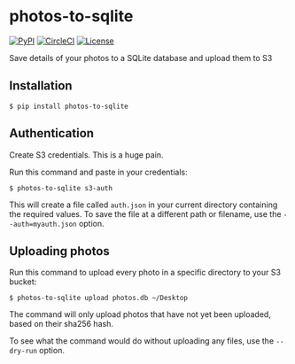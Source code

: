 # photos-to-sqlite

[![PyPI](https://img.shields.io/pypi/v/photos-to-sqlite.svg)](https://pypi.org/project/photos-to-sqlite/)
[![CircleCI](https://circleci.com/gh/dogsheep/photos-to-sqlite.svg?style=svg)](https://circleci.com/gh/dogsheep/photos-to-sqlite)
[![License](https://img.shields.io/badge/license-Apache%202.0-blue.svg)](https://github.com/dogsheep/photos-to-sqlite/blob/master/LICENSE)

Save details of your photos to a SQLite database and upload them to S3

## Installation

    $ pip install photos-to-sqlite

## Authentication

Create S3 credentials. This is a huge pain.

Run this command and paste in your credentials:

    $ photos-to-sqlite s3-auth

This will create a file called `auth.json` in your current directory containing the required values. To save the file at a different path or filename, use the `--auth=myauth.json` option.

## Uploading photos

Run this command to upload every photo in a specific directory to your S3 bucket:

    $ photos-to-sqlite upload photos.db ~/Desktop

The command will only upload photos that have not yet been uploaded, based on their sha256 hash.

To see what the command would do without uploading any files, use the `--dry-run` option.
